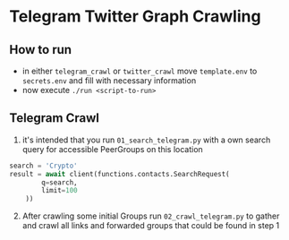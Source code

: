 # Telegram Twitter Graph Crawling


## How to run

  * in either `telegram_crawl` or `twitter_crawl` move `template.env` to `secrets.env` and fill with necessary information
  * now execute `./run <script-to-run>`

## Telegram Crawl

  1. it's intended that you run `01_search_telegram.py` with a own search query for accessible PeerGroups on this location

```python
search = 'Crypto'
result = await client(functions.contacts.SearchRequest(
        q=search,
        limit=100
    ))
```

  2. After crawling some initial Groups run `02_crawl_telegram.py` to gather and crawl all links and forwarded groups that could be found in step 1
